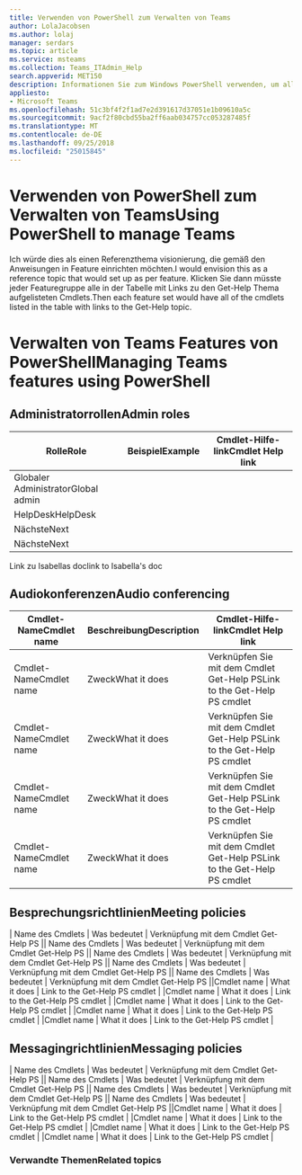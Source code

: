 ```yaml
---
title: Verwenden von PowerShell zum Verwalten von Teams
author: LolaJacobsen
ms.author: lolaj
manager: serdars
ms.topic: article
ms.service: msteams
ms.collection: Teams_ITAdmin_Help
search.appverid: MET150
description: Informationen Sie zum Windows PowerShell verwenden, um alle Features von Microsoft-Teams verwalten.
appliesto:
- Microsoft Teams
ms.openlocfilehash: 51c3bf4f2f1ad7e2d391617d37051e1b09610a5c
ms.sourcegitcommit: 9acf2f80cbd55ba2ff6aab034757cc053287485f
ms.translationtype: MT
ms.contentlocale: de-DE
ms.lasthandoff: 09/25/2018
ms.locfileid: "25015845"
---
```

# <a name="using-powershell-to-manage-teams"></a><span data-ttu-id="5909c-103">Verwenden von PowerShell zum Verwalten von Teams</span><span class="sxs-lookup"><span data-stu-id="5909c-103">Using PowerShell to manage Teams</span></span>
<span data-ttu-id="5909c-104">Ich würde dies als einen Referenzthema visionierung, die gemäß den Anweisungen in Feature einrichten möchten.</span><span class="sxs-lookup"><span data-stu-id="5909c-104">I would envision this as a reference topic that would set up as per feature.</span></span> <span data-ttu-id="5909c-105">Klicken Sie dann müsste jeder Featuregruppe alle in der Tabelle mit Links zu den Get-Help Thema aufgelisteten Cmdlets.</span><span class="sxs-lookup"><span data-stu-id="5909c-105">Then each feature set would have all of the cmdlets listed in the table with links to the Get-Help topic.</span></span>

# <a name="managing-teams-features-using-powershell"></a><span data-ttu-id="5909c-106">Verwalten von Teams Features von PowerShell</span><span class="sxs-lookup"><span data-stu-id="5909c-106">Managing Teams features using PowerShell</span></span>

## <a name="admin-roles"></a><span data-ttu-id="5909c-107">Administratorrollen</span><span class="sxs-lookup"><span data-stu-id="5909c-107">Admin roles</span></span>
|<span data-ttu-id="5909c-108">Rolle</span><span class="sxs-lookup"><span data-stu-id="5909c-108">Role</span></span> |<span data-ttu-id="5909c-109">Beispiel</span><span class="sxs-lookup"><span data-stu-id="5909c-109">Example</span></span> |<span data-ttu-id="5909c-110">Cmdlet-Hilfe-link</span><span class="sxs-lookup"><span data-stu-id="5909c-110">Cmdlet Help link</span></span>  |
|---------|---------|---------|
|<span data-ttu-id="5909c-111">Globaler Administrator</span><span class="sxs-lookup"><span data-stu-id="5909c-111">Global admin</span></span>     |         |         |
|<span data-ttu-id="5909c-112">HelpDesk</span><span class="sxs-lookup"><span data-stu-id="5909c-112">HelpDesk</span></span>     |         |         |
|<span data-ttu-id="5909c-113">Nächste</span><span class="sxs-lookup"><span data-stu-id="5909c-113">Next</span></span>   |         |         |
|<span data-ttu-id="5909c-114">Nächste</span><span class="sxs-lookup"><span data-stu-id="5909c-114">Next</span></span>     |         |         |

<span data-ttu-id="5909c-115">Link zu Isabellas doc</span><span class="sxs-lookup"><span data-stu-id="5909c-115">link to Isabella's doc</span></span>

## <a name="audio-conferencing"></a><span data-ttu-id="5909c-116">Audiokonferenzen</span><span class="sxs-lookup"><span data-stu-id="5909c-116">Audio conferencing</span></span>
|<span data-ttu-id="5909c-117">Cmdlet-Name</span><span class="sxs-lookup"><span data-stu-id="5909c-117">Cmdlet name</span></span> |<span data-ttu-id="5909c-118">Beschreibung</span><span class="sxs-lookup"><span data-stu-id="5909c-118">Description</span></span> |<span data-ttu-id="5909c-119">Cmdlet-Hilfe-link</span><span class="sxs-lookup"><span data-stu-id="5909c-119">Cmdlet Help link</span></span>  |
|---------|---------|---------|
|<span data-ttu-id="5909c-120">Cmdlet-Name</span><span class="sxs-lookup"><span data-stu-id="5909c-120">Cmdlet name</span></span>   |    <span data-ttu-id="5909c-121">Zweck</span><span class="sxs-lookup"><span data-stu-id="5909c-121">What it does</span></span>  |    <span data-ttu-id="5909c-122">Verknüpfen Sie mit dem Cmdlet Get-Help PS</span><span class="sxs-lookup"><span data-stu-id="5909c-122">Link to the Get-Help PS cmdlet</span></span>     |
|<span data-ttu-id="5909c-123">Cmdlet-Name</span><span class="sxs-lookup"><span data-stu-id="5909c-123">Cmdlet name</span></span>   |    <span data-ttu-id="5909c-124">Zweck</span><span class="sxs-lookup"><span data-stu-id="5909c-124">What it does</span></span>  |    <span data-ttu-id="5909c-125">Verknüpfen Sie mit dem Cmdlet Get-Help PS</span><span class="sxs-lookup"><span data-stu-id="5909c-125">Link to the Get-Help PS cmdlet</span></span>     |
|<span data-ttu-id="5909c-126">Cmdlet-Name</span><span class="sxs-lookup"><span data-stu-id="5909c-126">Cmdlet name</span></span>   |    <span data-ttu-id="5909c-127">Zweck</span><span class="sxs-lookup"><span data-stu-id="5909c-127">What it does</span></span>  |    <span data-ttu-id="5909c-128">Verknüpfen Sie mit dem Cmdlet Get-Help PS</span><span class="sxs-lookup"><span data-stu-id="5909c-128">Link to the Get-Help PS cmdlet</span></span>     |
|<span data-ttu-id="5909c-129">Cmdlet-Name</span><span class="sxs-lookup"><span data-stu-id="5909c-129">Cmdlet name</span></span>   |    <span data-ttu-id="5909c-130">Zweck</span><span class="sxs-lookup"><span data-stu-id="5909c-130">What it does</span></span>  |    <span data-ttu-id="5909c-131">Verknüpfen Sie mit dem Cmdlet Get-Help PS</span><span class="sxs-lookup"><span data-stu-id="5909c-131">Link to the Get-Help PS cmdlet</span></span>     |

## <a name="meeting-policies"></a><span data-ttu-id="5909c-132">Besprechungsrichtlinien</span><span class="sxs-lookup"><span data-stu-id="5909c-132">Meeting policies</span></span>
<span data-ttu-id="5909c-133">| Name des Cmdlets |    Was bedeutet |    Verknüpfung mit dem Cmdlet Get-Help PS || Name des Cmdlets |    Was bedeutet |    Verknüpfung mit dem Cmdlet Get-Help PS || Name des Cmdlets |    Was bedeutet |    Verknüpfung mit dem Cmdlet Get-Help PS || Name des Cmdlets |    Was bedeutet |    Verknüpfung mit dem Cmdlet Get-Help PS || Name des Cmdlets |    Was bedeutet |    Verknüpfung mit dem Cmdlet Get-Help PS |</span><span class="sxs-lookup"><span data-stu-id="5909c-133">|Cmdlet name   |    What it does  |    Link to the Get-Help PS cmdlet     | |Cmdlet name   |    What it does  |    Link to the Get-Help PS cmdlet     | |Cmdlet name   |    What it does  |    Link to the Get-Help PS cmdlet     | |Cmdlet name   |    What it does  |    Link to the Get-Help PS cmdlet     | |Cmdlet name   |    What it does  |    Link to the Get-Help PS cmdlet     |</span></span>

## <a name="messaging-policies"></a><span data-ttu-id="5909c-134">Messagingrichtlinien</span><span class="sxs-lookup"><span data-stu-id="5909c-134">Messaging policies</span></span>
<span data-ttu-id="5909c-135">| Name des Cmdlets |    Was bedeutet |    Verknüpfung mit dem Cmdlet Get-Help PS || Name des Cmdlets |    Was bedeutet |    Verknüpfung mit dem Cmdlet Get-Help PS || Name des Cmdlets |    Was bedeutet |    Verknüpfung mit dem Cmdlet Get-Help PS || Name des Cmdlets |    Was bedeutet |    Verknüpfung mit dem Cmdlet Get-Help PS |</span><span class="sxs-lookup"><span data-stu-id="5909c-135">|Cmdlet name   |    What it does  |    Link to the Get-Help PS cmdlet     | |Cmdlet name   |    What it does  |    Link to the Get-Help PS cmdlet     | |Cmdlet name   |    What it does  |    Link to the Get-Help PS cmdlet     | |Cmdlet name   |    What it does  |    Link to the Get-Help PS cmdlet     |</span></span>

### <a name="related-topics"></a><span data-ttu-id="5909c-136">Verwandte Themen</span><span class="sxs-lookup"><span data-stu-id="5909c-136">Related topics</span></span>